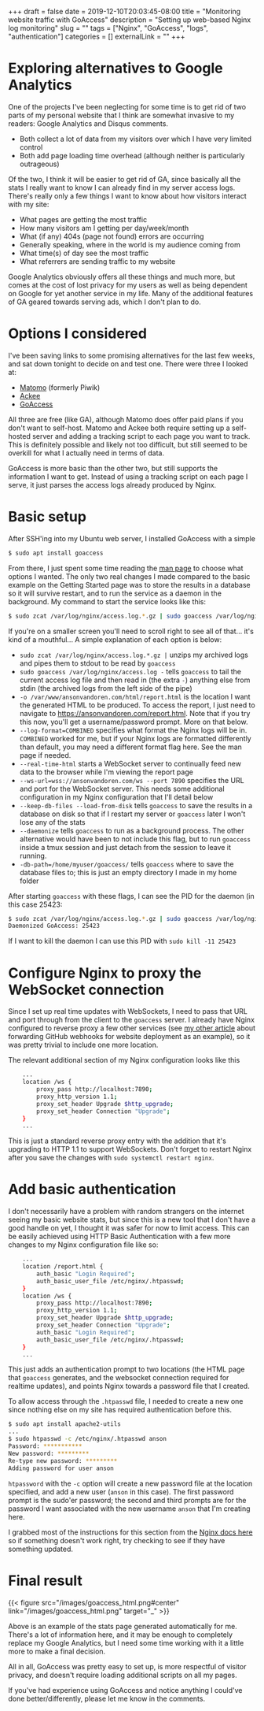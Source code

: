 +++ 
draft = false
date = 2019-12-10T20:03:45-08:00
title = "Monitoring website traffic with GoAccess"
description = "Setting up web-based Nginx log monitoring"
slug = "" 
tags = ["Nginx", "GoAccess", "logs", "authentication"]
categories = []
externalLink = ""
+++

# Exploring alternatives to Google Analytics

One of the projects I've been neglecting for some time is to get rid of two parts of my personal website that I think are somewhat invasive to my readers: Google Analytics and Disqus comments.

- Both collect a lot of data from my visitors over which I have very limited control
- Both add page loading time overhead (although neither is particularly outrageous)

Of the two, I think it will be easier to get rid of GA, since basically all the stats I really want to know I can already find in my server access logs. There's really only a few things I want to know about how visitors interact with my site:

- What pages are getting the most traffic
- How many visitors am I getting per day/week/month
- What (if any) 404s (page not found) errors are occurring
- Generally speaking, where in the world is my audience coming from
- What time(s) of day see the most traffic
- What referrers are sending traffic to my website

Google Analytics obviously offers all these things and much more, but comes at the cost of lost privacy for my users as well as being dependent on Google for yet another service in my life. Many of the additional features of GA geared towards serving ads, which I don't plan to do.

# Options I considered

I've been saving links to some promising alternatives for the last few weeks, and sat down tonight to decide on and test one. There were three I looked at:

- [Matomo](https://matomo.org) (formerly Piwik)
- [Ackee](https://ackee.electerious.com/)
- [GoAccess](https://goaccess.io/)

All three are free (like GA), although Matomo does offer paid plans if you don't want to self-host. Matomo and Ackee both require setting up a self-hosted server and adding a tracking script to each page you want to track. This is definitely possible and likely not too difficult, but still seemed to be overkill for what I actually need in terms of data.

GoAccess is more basic than the other two, but still supports the information I want to get. Instead of using a tracking script on each page I serve, it just parses the access logs already produced by Nginx.

# Basic setup

After SSH'ing into my Ubuntu web server, I installed GoAccess with a simple

```sh
$ sudo apt install goaccess
```

From there, I just spent some time reading the [man page](https://goaccess.io/man) to choose what options I wanted. The only two real changes I made compared to the basic example on the Getting Started page was to store the results in a database so it will survive restart, and to run the service as a daemon in the background. My command to start the service looks like this:

```sh
$ sudo zcat /var/log/nginx/access.log.*.gz | sudo goaccess /var/log/nginx/access.log - -o /var/www/ansonvandoren.com/html/report.html --log-format=COMBINED --real-time-html --ws-url=wss://ansonvandoren.com/ws --port 7890 --keep-db-files --load-from-disk --daemonize -db-path=/home/myuser/goaccess/
```

If you're on a smaller screen you'll need to scroll right to see all of that... it's kind of a mouthful... A simple explanation of each option is below:

- `sudo zcat /var/log/nginx/access.log.*.gz |` unzips my archived logs and pipes them to stdout to be read by `goaccess`
- `sudo goaccess /var/log/nginx/access.log -` tells `goaccess` to tail the current access log file and then read in (the extra `-`) anything else from stdin (the archived logs from the left side of the pipe)
- `-o /var/www/ansonvandoren.com/html/report.html` is the location I want the generated HTML to be produced. To access the report, I just need to navigate to https://ansonvandoren.com/report.html. Note that if you try this now, you'll get a username/password prompt. More on that below.
- `--log-format=COMBINED` specifies what format the Nginx logs will be in. `COMBINED` worked for me, but if your Nginx logs are formatted differently than default, you may need a different format flag here. See the man page if needed.
- `--real-time-html` starts a WebSocket server to continually feed new data to the browser while I'm viewing the report page
- `--ws-url=wss://ansonvandoren.com/ws --port 7890` specifies the URL and port for the WebSocket server. This needs some additional configuration in my Nginx configuration that I'll detail below
- `--keep-db-files --load-from-disk` tells `goaccess` to save the results in a database on disk so that if I restart my server or `goaccess` later I won't lose any of the stats
- `--daemonize` tells `goaccess` to run as a background process. The other alternative would have been to not include this flag, but to run `goaccess` inside a tmux session and just detach from the session to leave it running.
- `-db-path=/home/myuser/goaccess/` tells `goaccess` where to save the database files to; this is just an empty directory I made in my home folder

After starting `goaccess` with these flags, I can see the PID for the daemon (in this case 25423:

```sh {hl_lines=[2]}
$ sudo zcat /var/log/nginx/access.log.*.gz | sudo goaccess /var/log/nginx/access.log - -o /var/www/ansonvandoren.com/html/report.html --log-format=COMBINED --real-time-html --ws-url=wss://ansonvandoren.com/ws --port 7890 --keep-db-files --load-from-disk --daemonize --db-path=/home/myuser/goaccess/
Daemonized GoAccess: 25423
```

If I want to kill the daemon I can use this PID with `sudo kill -11 25423`

# Configure Nginx to proxy the WebSocket connection

Since I set up real time updates with WebSockets, I need to pass that URL and port through from the client to the `goaccess` server. I already have Nginx configured to reverse proxy a few other services (see [my other article](https://ansonvandoren.com/posts/configuring-nginx-to-proxy-webhooks/) about forwarding GitHub webhooks for website deployment as an example), so it was pretty trivial to include one more location.

The relevant additional section of my Nginx configuration looks like this

```sh
    ...
    location /ws {
        proxy_pass http://localhost:7890;
        proxy_http_version 1.1;
        proxy_set_header Upgrade $http_upgrade;
        proxy_set_header Connection "Upgrade";
    }
    ...
```

This is just a standard reverse proxy entry with the addition that it's upgrading to HTTP 1.1 to support WebSockets. Don't forget to restart Nginx after you save the changes with `sudo systemctl restart nginx`.

# Add basic authentication

I don't necessarily have a problem with random strangers on the internet seeing my basic website stats, but since this is a new tool that I don't have a good handle on yet, I thought it was safer for now to limit access. This can be easily achieved using HTTP Basic Authentication with a few more changes to my Nginx configuration file like so:

```sh
    ...
    location /report.html {
        auth_basic "Login Required";
        auth_basic_user_file /etc/nginx/.htpasswd;
    }
    location /ws {
        proxy_pass http://localhost:7890;
        proxy_http_version 1.1;
        proxy_set_header Upgrade $http_upgrade;
        proxy_set_header Connection "Upgrade";
        auth_basic "Login Required";
        auth_basic_user_file /etc/nginx/.htpasswd;
    }
    ...
```

This just adds an authentication prompt to two locations (the HTML page that `goaccess` generates, and the websocket connection required for realtime updates), and points Nginx towards a password file that I created.

To allow access through the `.htpasswd` file, I needed to create a new one since nothing else on my site has required authentication before this.

```sh
$ sudo apt install apache2-utils
...
$ sudo htpasswd -c /etc/nginx/.htpasswd anson
Password: ***********
New password: *********
Re-type new password: *********
Adding password for user anson
```

`htpassword` with the `-c` option will create a new password file at the location specified, and add a new user (`anson` in this case). The first password prompt is the sudo'er password; the second and third prompts are for the password I want associated with the new username `anson` that I'm creating here.

I grabbed most of the instructions for this section from the [Nginx docs here](https://docs.nginx.com/nginx/admin-guide/security-controls/configuring-http-basic-authentication/) so if something doesn't work right, try checking to see if they have something updated.

# Final result

{{< figure src="/images/goaccess_html.png#center" link="/images/goaccess_html.png" target="_" >}}

Above is an example of the stats page generated automatically for me. There's a lot of information here, and it may be enough to completely replace my Google Analytics, but I need some time working with it a little more to make a final decision.

All in all, GoAccess was pretty easy to set up, is more respectful of visitor privacy, and doesn't require loading additional scripts on all my pages.

If you've had experience using GoAccess and notice anything I could've done better/differently, please let me know in the comments.